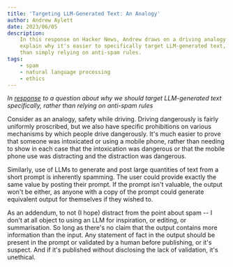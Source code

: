 ```yaml
---
title: 'Targeting LLM-Generated Text: An Analogy'
author: Andrew Aylett
date: 2023/06/05
description:
    In this response on Hacker News, Andrew draws on a driving analogy to
    explain why it's easier to specifically target LLM-generated text, rather
    than simply relying on anti-spam rules.
tags:
    - spam
    - natural language processing
    - ethics
---
```


_In [response](https://news.ycombinator.com/context?id=36194777) to a question
about why we should target LLM-generated text specifically, rather than relying
on anti-spam rules_

Consider as an analogy, safety while driving. Driving dangerously is fairly
uniformly proscribed, but we also have specific prohibitions on various
mechanisms by which people drive dangerously. It's much easier to prove that
someone was intoxicated or using a mobile phone, rather than needing to show in
each case that the intoxication was dangerous or that the mobile phone use was
distracting and the distraction was dangerous.

Similarly, use of LLMs to generate and post large quantities of text from a
short prompt is inherently spamming. The user could provide exactly the same
value by posting their prompt. If the prompt isn't valuable, the output won't be
either, as anyone with a copy of the prompt could generate equivalent output for
themselves if they wished to.

As an addendum, to not (I hope) distract from the point about spam -- I don't at
all object to using an LLM for inspiration, or editing, or summarisation. So
long as there's no claim that the output contains more information than the
input. Any statement of fact in the output should be present in the prompt or
validated by a human before publishing, or it's suspect. And if it's published
without disclosing the lack of validation, it's unethical.
